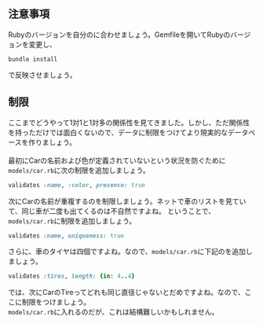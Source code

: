## 注意事項
Rubyのバージョンを自分のに合わせましょう。Gemfileを開いてRubyのバージョンを変更し、
```
bundle install
```
で反映させましょう。

## 制限
ここまでどうやって1対1と1対多の関係性を見てきました。しかし、ただ関係性を持っただけでは面白くないので、データに制限をつけてより現実的なデータベースを作りましょう。<br>
<br>
最初にCarの名前および色が定義されていないという状況を防ぐために<code>models/car.rb</code>に次の制限を追加しましょう。
```ruby
validates :name, :color, presence: true
```
次にCarの名前が重複するのを制限しましょう。ネットで車のリストを見ていて、同じ車が二度も出てくるのは不自然ですよね。
ということで、<code>models/car.rb</code>に制限を追加しましょう。
```ruby
validates :name, uniqueness: true
```
さらに、車のタイヤは四個ですよね。なので、<code>models/car.rb</code>に下記のを追加しましょう。
```ruby
validates :tires, length: {in: 4..4}
```
では、次にCarのTireってどれも同じ直径じゃないとだめですよね。なので、ここに制限をつけましょう。<br>
<code>models/car.rb</code>に入れるのだが、これは結構難しいかもしれません。
```ruby


